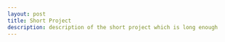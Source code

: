 ```yaml
---
layout: post
title: Short Project
description: description of the short project which is long enough
---
```


<pre id="target" style="width:100%; font-family: Consolas,Courier,monospace; font-size:10px; line-height:0.5; letter-spacing: 0em; outline: none"></pre>

<script type="text/javascript" src="/assets/js/ascii.js"></script>
